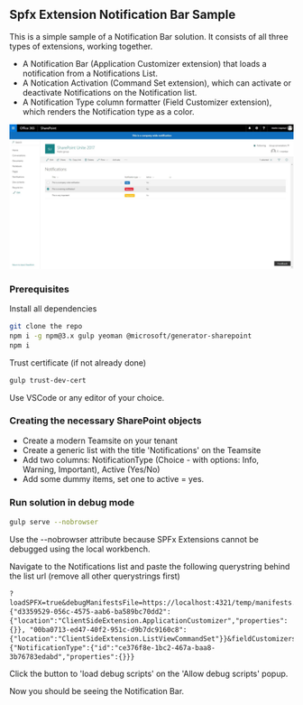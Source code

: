 ## Spfx Extension Notification Bar Sample

This is a simple sample of a Notification Bar solution. It consists of all three types of extensions, working together. 
- A Notification Bar (Application Customizer extension) that loads a notification from a Notifications List. 
- A Notication Activation (Command Set extension), which can activate or deactivate Notifications on the Notification list. 
- A Notification Type column formatter (Field Customizer extension), which renders the Notification type as a color.

![Alt text](/sample_screenshot.jpg?raw=true "Screenshot of Notification Bar sample")

### Prerequisites

Install all dependencies
```bash
git clone the repo
npm i -g npm@3.x gulp yeoman @microsoft/generator-sharepoint
npm i
```

Trust certificate (if not already done)
```bash
gulp trust-dev-cert
```

Use VSCode or any editor of your choice.

### Creating the necessary SharePoint objects

- Create a modern Teamsite on your tenant
- Create a generic list with the title 'Notifications' on the Teamsite
- Add two columns: NotificationType (Choice - with options: Info, Warning, Important), Active (Yes/No)
- Add some dummy items, set one to active = yes.

### Run solution in debug mode

```bash
gulp serve --nobrowser
```
Use the --nobrowser attribute because SPFx Extensions cannot be debugged using the local workbench.

Navigate to the Notifications list and paste the following querystring behind the list url (remove all other querystrings first)

```
?loadSPFX=true&debugManifestsFile=https://localhost:4321/temp/manifests.js&customActions={"d3359529-056c-4575-aab6-ba589bc70dd2":{"location":"ClientSideExtension.ApplicationCustomizer","properties":{}}, "00ba0713-ed47-40f2-951c-d9b7dc9160c8":{"location":"ClientSideExtension.ListViewCommandSet"}}&fieldCustomizers={"NotificationType":{"id":"ce376f8e-1bc2-467a-baa8-3b76783edabd","properties":{}}}
```

Click the button to 'load debug scripts' on the 'Allow debug scripts' popup.

Now you should be seeing the Notification Bar.
